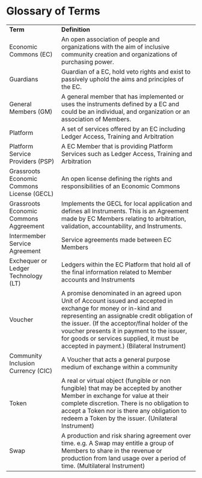 # Glossary of Terms

<table>
  <tr>
   <td><strong>Term </strong>
   </td>
   <td><strong>Definition</strong>
   </td>
  </tr>
  <tr>
   <td>Economic Commons (EC)
   </td>
   <td>An open association of people and organizations with the aim of inclusive community creation and organizations of purchasing power. 
   </td>
  </tr>
   <td>Guardians 
   </td>
   <td>Guardian of a EC, hold veto rights and exist to passively uphold the aims and principles of the EC.
   </td>
  </tr>
  <tr>
   <td>General Members (GM)
   </td>
   <td>A general member that has implemented or uses the instruments defined by a EC and could be an individual, and organization or an association of Members.
   </td>
  </tr>
  <tr>
   <td>Platform
   </td>
   <td>A set of services offered by an EC including Ledger Access, Training and Arbitration
   </td>
  </tr>
  <tr>
   <td>Platform Service Providers (PSP)
   </td>
   <td>A EC Member that is providing Platform Services such as Ledger Access, Training and Arbitration
   </td>
  </tr>
  <tr>
   <td>Grassroots Economic Commons License (GECL)
   </td>
   <td>An open license defining the rights and responsibilities of an Economic Commons
   </td>
  </tr>
  <tr>
   <td>Grassroots Economic Commons Aggreement
   </td>
   <td>Implements the GECL for local application and defines all Instruments. This is an Agreement made by EC Members relating to arbitration, validation, accountability, and Instruments.
   </td>
  </tr>
  <tr>
   <td>Intermember Service Agreement 
   </td>
   <td>Service agreements made between EC Members
   </td>
  </tr>
  <tr>
   <td>Exchequer or Ledger Technology (LT)
   </td>
   <td>Ledgers within the EC Platform that hold all of the final information related to Member accounts and Instruments
   </td>
  </tr>
  <tr>
   <td>Voucher
   </td>
   <td>A promise denominated in an agreed upon Unit of Account issued and accepted in exchange for money or in-kind and representing an assignable credit obligation of the issuer. (If the acceptor/final holder of the voucher presents it in payment to the issuer, for goods or services supplied, it must be accepted in payment.) (Bilateral Instrument)
   </td>
  </tr>
  <tr>
   <td>Community Inclusion Currency (CIC)
   </td>
   <td>A Voucher that acts a general purpose medium of exchange within a community
   </td>
  </tr>
  <tr>
   <td>Token
   </td>
   <td>A real or virtual object (fungible or non fungible) that may be accepted by another Member in exchange for value at their complete discretion. There is no obligation to accept a Token nor is there any obligation to redeem a Token by the issuer. (Unilateral Instrument)
   </td>
  </tr>
  <tr>
   <td>Swap
   </td>
   <td>A production and risk sharing agreement over time. e.g. A Swap may entitle a group of Members to share in the revenue or production from land usage over a period of time. (Multilateral Instrument)
   </td>
  </tr>
</table>
